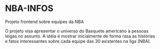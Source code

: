 # NBA-INFOS

Projeto frontend sobre equipes da NBA

O projeto visa apresentar o universo do Basquete americano à pessoas leigas no assunto. A idéia é mostrar inicialmente de forma rasa as histórias e fatos interessantes sobre cada equipe das 30 existentes na liga (NBA).
